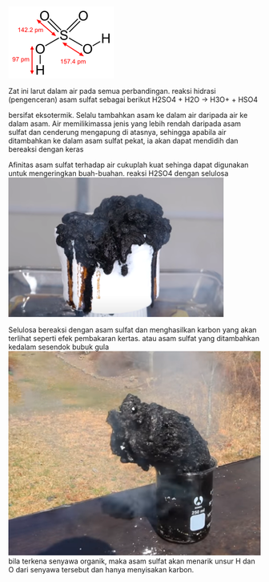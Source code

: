 ![03794dc33f02a77d0ecdc6ab75a2a0e9.png](../../../../_resources/03794dc33f02a77d0ecdc6ab75a2a0e9.png)

Zat ini larut dalam air pada semua perbandingan. reaksi hidrasi (pengenceran) asam sulfat sebagai berikut
H2SO4 + H2O → H3O+ + HSO4

bersifat eksotermik. Selalu tambahkan asam ke dalam air daripada air ke dalam asam. Air memilikimassa jenis yang lebih rendah daripada asam sulfat dan cenderung mengapung di atasnya, sehingga apabila air ditambahkan ke dalam asam sulfat pekat, ia akan dapat mendidih dan bereaksi dengan keras

Afinitas asam sulfat terhadap air cukuplah kuat sehinga dapat digunakan untuk mengeringkan buah-buahan. reaksi H2SO4 dengan selulosa
![f411898a1260c3939b53c83b00763a6b.png](../../../../_resources/f411898a1260c3939b53c83b00763a6b.png)

Selulosa bereaksi dengan asam sulfat dan menghasilkan karbon yang akan terlihat seperti efek pembakaran kertas. atau asam sulfat yang ditambahkan kedalam sesendok bubuk gula
![b9f679efae9ef34899a7e43793814009.png](../../../../_resources/b9f679efae9ef34899a7e43793814009.png)
bila terkena senyawa organik, maka asam sulfat akan menarik unsur H dan O dari senyawa tersebut dan hanya menyisakan karbon.